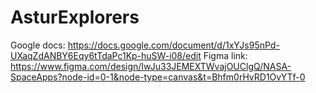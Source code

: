 <h1> AsturExplorers </h1>

Google docs: https://docs.google.com/document/d/1xYJs95nPd-UXaqZdANBY6Eqy6tTdaPc1Kp-huSW-i08/edit
Figma link: https://www.figma.com/design/IwJu33JEMEXTWvajOUClgQ/NASA-SpaceApps?node-id=0-1&node-type=canvas&t=Bhfm0rHvRD1OvYTf-0
